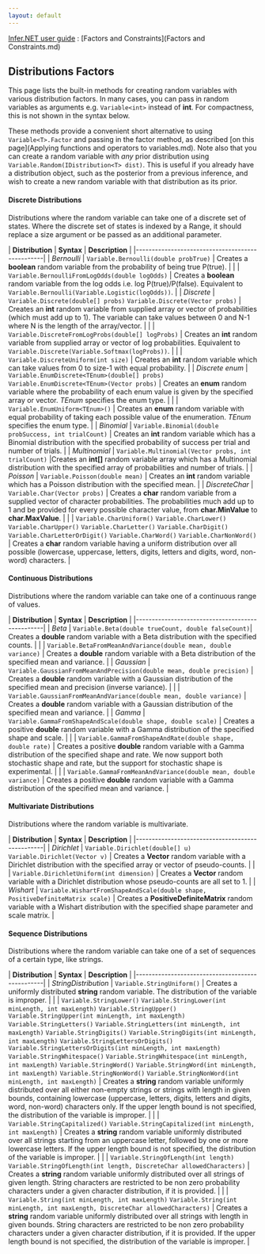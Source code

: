```yaml
---
layout: default 
--- 
```

[Infer.NET user guide](index.md) : [Factors and Constraints](Factors and Constraints.md)

## Distributions Factors

This page lists the built-in methods for creating random variables with various distribution factors. In many cases, you can pass in random variables as arguments e.g. `Variable<int>` instead of **int**. For compactness, this is not shown in the syntax below.

These methods provide a convenient short alternative to using `Variable<T>.Factor` and passing in the factor method, as described [on this page](Applying functions and operators to variables.md). Note also that you can create a random variable with _any_ prior distribution using `Variable.Random(IDistribution<T> dist)`. This is useful if you already have a distribution object, such as the posterior from a previous inference, and wish to create a new random variable with that distribution as its prior.

#### Discrete Distributions

Distributions where the random variable can take one of a discrete set of states. Where the discrete set of states is indexed by a Range, it should replace a size argument or be passed as an additional parameter.

| **Distribution** | **Syntax** | **Description** |
|-------------------------------------------------|
| _Bernoulli_ | `Variable.Bernoulli(double probTrue)` | Creates a **boolean** random variable from the probability of being true P(true). |
| | `Variable.BernoulliFromLogOdds(double logOdds)` | Creates a **boolean** random variable from the log odds i.e. log P(true)/P(false). Equivalent to `Variable.Bernoulli(Variable.Logistic(logOdds))`. |
| _Discrete_ | `Variable.Discrete(double[] probs)` `Variable.Discrete(Vector probs)` | Creates an **int** random variable from supplied array or vector of probabilities (which must add up to 1). The variable can take values between 0 and N-1 where N is the length of the array/vector. |
| | `Variable.DiscreteFromLogProbs(double[] logProbs)` | Creates an **int** random variable from supplied array or vector of log probabilities. Equivalent to `Variable.Discrete(Variable.Softmax(logProbs))`. |
| | `Variable.DiscreteUniform(int size)` | Creates an **int** random variable which can take values from 0 to size-1 with equal probability. |
| _Discrete_ _enum_ | `Variable.EnumDiscrete<TEnum>(double[] probs)` `Variable.EnumDiscrete<TEnum>(Vector probs)` | Creates an **enum** random variable where the probability of each enum value is given by the specified array or vector. _TEnum_ specifies the enum type. |
| | `Variable.EnumUniform<TEnum>()` | Creates an **enum** random variable with equal probability of taking each possible value of the enumeration. _TEnum_ specifies the enum type. |
| _Binomial_ | `Variable.Binomial(double probSuccess, int trialCount)` | Creates an **int** random variable which has a Binomial distribution with the specified probability of success per trial and number of trials. |
| _Multinomial_ | `Variable.Multinomial(Vector probs, int trialCount)` |Creates an **int\[\]** random variable array which has a Multinomial distribution with the specified array of probabilities and number of trials. |
| _Poisson_ | `Variable.Poisson(double mean)` | Creates an **int** random variable which has a Poisson distribution with the specified mean. |
| _DiscreteChar_ | `Variable.Char(Vector probs)` | Creates a **char** random variable from a supplied vector of character probabilities. The probabilities much add up to 1 and be provided for every possible character value, from **char.MinValue** to **char.MaxValue**. |
| | `Variable.CharUniform()` `Variable.CharLower()` `Variable.CharUpper()` `Variable.CharLetter()` `Variable.CharDigit()` `Variable.CharLetterOrDigit()` `Variable.CharWord()` `Variable.CharNonWord()` | Creates a **char** random variable having a uniform distribution over all possible (lowercase, uppercase, letters, digits, letters and digits, word, non-word) characters. |

#### Continuous Distributions

Distributions where the random variable can take one of a continuous range of values.

| **Distribution** | **Syntax** | **Description** |
|-------------------------------------------------|
| _Beta_ | `Variable.Beta(double trueCount, double falseCount)`| Creates a **double** random variable with a Beta distribution with the specified counts. |
| | `Variable.BetaFromMeanAndVariance(double mean, double variance)` | Creates a **double** random variable with a Beta distribution of the specified mean and variance. |
| _Gaussian_ | `Variable.GaussianFromMeanAndPrecision(double mean, double precision)` | Creates a **double** random variable with a Gaussian distribution of the specified mean and precision (inverse variance). |
| | `Variable.GaussianFromMeanAndVariance(double mean, double variance)` | Creates a **double** random variable with a Gaussian distribution of the specified mean and variance. |
| _Gamma_ | `Variable.GammaFromShapeAndScale(double shape, double scale)` | Creates a positive **double** random variable with a Gamma distribution of the specified shape and scale. |
| | `Variable.GammaFromShapeAndRate(double shape, double rate)` | Creates a positive **double** random variable with a Gamma distribution of the specified shape and rate. We now support both stochastic shape and rate, but the support for stochastic shape is experimental. |
| | `Variable.GammaFromMeanAndVariance(double mean, double variance)` | Creates a positive **double** random variable with a Gamma distribution of the specified mean and variance. |

#### Multivariate Distributions

Distributions where the random variable is multivariate.

| **Distribution** | **Syntax** | **Description** |
|-------------------------------------------------|
| _Dirichlet_ | `Variable.Dirichlet(double[] u)` `Variable.Dirichlet(Vector v)` | Creates a **Vector** random variable with a Dirichlet distribution with the specified array or vector of pseudo-counts. |
| | `Variable.DirichletUniform(int dimension)` | Creates a **Vector** random variable with a Dirichlet distribution whose pseudo-counts are all set to 1. |
| _Wishart_ | `Variable.WishartFromShapeAndScale(double shape, PositiveDefiniteMatrix scale)` | Creates a **PositiveDefiniteMatrix** random variable with a Wishart distribution with the specified shape parameter and scale matrix. |

#### Sequence Distributions

Distributions where the random variable can take one of a set of sequences of a certain type, like strings.

| **Distribution** | **Syntax** | **Description** |
|-------------------------------------------------|
| _StringDistribution_ | `Variable.StringUniform()` | Creates a uniformly distributed **string** random variable. The distribution of the variable is improper. |
| | `Variable.StringLower()` `Variable.StringLower(int minLength, int maxLength)` `Variable.StringUpper()` `Variable.StringUpper(int minLength, int maxLength)` `Variable.StringLetters()` `Variable.StringLetters(int minLength, int maxLength)` `Variable.StringDigits()` `Variable.StringDigits(int minLength, int maxLength)` `Variable.StringLettersOrDigits()` `Variable.StringLettersOrDigits(int minLength, int maxLength)` `Variable.StringWhitespace()` `Variable.StringWhitespace(int minLength, int maxLength)` `Variable.StringWord()` `Variable.StringWord(int minLength, int maxLength)` `Variable.StringNonWord()` `Variable.StringNonWord(int minLength, int maxLength)` | Creates a **string** random variable uniformly distributed over all either non-empty strings or strings with length in given bounds, containing lowercase (uppercase, letters, digits, letters and digits, word, non-word) characters only. If the upper length bound is not specified, the distribution of the variable is improper. |
| | `Variable.StringCapitalized()` `Variable.StringCapitalized(int minLength, int maxLength)` | Creates a **string** random variable uniformly distributed over all strings starting from an uppercase letter, followed by one or more lowercase letters. If the upper length bound is not specified, the distribution of the variable is improper. |
| | `Variable.StringOfLength(int length)` `Variable.StringOfLength(int length, DiscreteChar allowedCharacters)` | Creates a **string** random variable uniformly distributed over all strings of given length. String characters are restricted to be non zero probability characters under a given character distribution, if it is provided. |
| | `Variable.String(int minLength, int maxLength)` `Variable.String(int minLength, int maxLength, DiscreteChar allowedCharacters)` | Creates a **string** random variable uniformly distributed over all strings with length in given bounds. String characters are restricted to be non zero probability characters under a given character distribution, if it is provided. If the upper length bound is not specified, the distribution of the variable is improper. |

